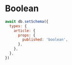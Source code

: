 # Boolean

```js
await db.setSchema({
  types: {
    article: {
      props: {
        published: 'boolean',
      },
    },
  },
})
```
